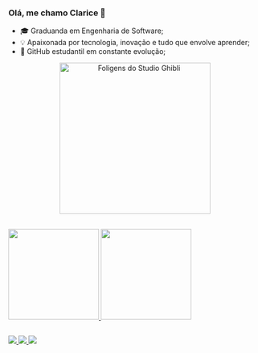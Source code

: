 ### Olá, me chamo Clarice 🌱

- 🎓 Graduanda em Engenharia de Software;
- 💡 Apaixonada por tecnologia, inovação e tudo que envolve aprender;
- 📘 GitHub estudantil em constante evolução;

<!-- Gif das foligens do Studio Ghibli -->
<div align="center">
  <img src="https://media.giphy.com/media/v1.Y2lkPTc5MGI3NjExNXdzeHFpOGltZG04NzBoMzI4ODBheHI1bW9yNWdvajNiNHB1eDRqcSZlcD12MV9zdGlja2Vyc19zZWFyY2gmY3Q9cw/dsW9sCnEb5SBtffGqC/giphy.gif" width="300" alt="Foligens do Studio Ghibli">
</div>

##

<!-- GitHub Stats -->
<div>
  <a href="https://github.com/clarisv">
    <img height="180em" src="https://github-readme-stats.vercel.app/api?username=clarisv&show_icons=true&theme=radical">
    <img height="180em" src="https://github-readme-stats.vercel.app/api/top-langs/?username=clarisv&layout=compact&theme=radical">
  </a>
</div>

##

<!-- Contatos -->
<div> 
  <a href="https://www.instagram.com/claricsv/" target="_blank">
    <img src="https://img.shields.io/badge/-Instagram-%23E4405F?style=for-the-badge&logo=instagram&logoColor=white">
  </a>

  <a href="mailto:claricechristinesv@gmail.com">
    <img src="https://img.shields.io/badge/-Gmail-%23333?style=for-the-badge&logo=gmail&logoColor=white">
  </a>

  <a href="https://www.linkedin.com/in/clarice-viana" target="_blank">
    <img src="https://img.shields.io/badge/-LinkedIn-%230077B5?style=for-the-badge&logo=linkedin&logoColor=white">
  </a> 
</div>

